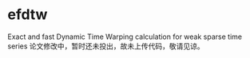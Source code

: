 # efdtw
Exact and fast Dynamic Time Warping calculation for weak sparse time series
论文修改中，暂时还未投出，故未上传代码，敬请见谅。
